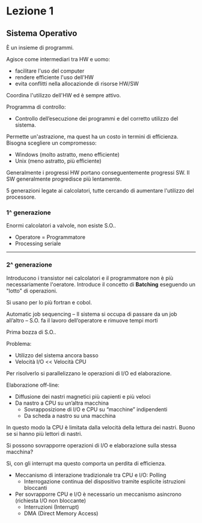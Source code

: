 # Lezione 1

## Sistema Operativo

È un insieme di programmi.

Agisce come intermediari tra HW e uomo:

- facilitare l'uso del computer
- rendere efficiente l'uso dell'HW
- evita conflitti nella allocazionde di risorse HW/SW

Coordina l'utilizzo dell'HW ed è sempre attivo.

Programma di controllo:

- Controllo dell’esecuzione dei programmi e del corretto utilizzo del sistema.

Permette un'astrazione, ma quest ha un costo in termini di efficienza.
Bisogna scegliere un compromesso:

- Windows (molto astratto, meno efficiente)
- Unix (meno astratto, più efficiente)

Generalmente i progressi HW portano conseguentemente progressi SW. Il SW generalmente progredisce più lentamente.


5 generazioni legate ai calcolatori, tutte cercando di aumentare l'utilizzo del processore.

### 1^ generazione

Enormi calcolatori a valvole, non esiste S.O..

- Operatore = Programmatore
- Processing seriale

---

### 2^ generazione

Introducono i transistor nei calcolatori e il programmatore non è più necessariamente l'oeratore.
Introduce il concetto di **Batching** eseguendo un "lotto" di operazioni.

Si usano per lo più fortran e cobol.

Automatic job sequencing
– Il sistema si occupa di passare da un job all’altro
– S.O. fa il lavoro dell’operatore e rimuove tempi morti

Prima bozza di S.O..

Problema:

- Utilizzo del sistema ancora basso
- Velocità I/O << Velocità CPU

Per risolverlo si parallelizzano le operazioni di I/O ed elaborazione.

Elaborazione off-line:

- Diffusione dei nastri magnetici più capienti e più veloci
- Da nastro a CPU su un’altra macchina
  - Sovrapposizione di I/O e CPU su “macchine” indipendenti
  - Da scheda a nastro su una macchina

In questo modo la CPU è limitata dalla velocità della lettura dei nastri.
Buono se si hanno più lettori di nastri.

Si possono sovrapporre operazioni di I/O e elaborazione sulla stessa macchina?

Sì, con gli interrupt ma questo comporta un perdita di efficienza.

- Meccanismo di interazione tradizionale tra CPU e I/O: Polling
  - Interrogazione continua del dispositivo tramite esplicite istruzioni bloccanti
- Per sovrapporre CPU e I/O è necessario un meccanismo asincrono (richiesta I/O non bloccante)
  - Interruzioni (Interrupt)
  - DMA (Direct Memory Access)

